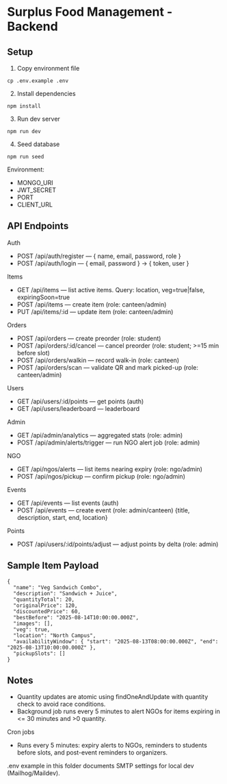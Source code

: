 # Surplus Food Management - Backend

## Setup

1. Copy environment file
```
cp .env.example .env
```
2. Install dependencies
```
npm install
```
3. Run dev server
```
npm run dev
```
4. Seed database
```
npm run seed
```

Environment:
- MONGO_URI
- JWT_SECRET
- PORT
- CLIENT_URL

## API Endpoints

Auth
- POST /api/auth/register — { name, email, password, role }
- POST /api/auth/login — { email, password } -> { token, user }

Items
- GET /api/items — list active items. Query: location, veg=true|false, expiringSoon=true
- POST /api/items — create item (role: canteen/admin)
- PUT /api/items/:id — update item (role: canteen/admin)

Orders
- POST /api/orders — create preorder (role: student)
- POST /api/orders/:id/cancel — cancel preorder (role: student; >=15 min before slot)
- POST /api/orders/walkin — record walk-in (role: canteen)
- POST /api/orders/scan — validate QR and mark picked-up (role: canteen/admin)

Users
- GET /api/users/:id/points — get points (auth)
- GET /api/users/leaderboard — leaderboard

Admin
- GET /api/admin/analytics — aggregated stats (role: admin)
- POST /api/admin/alerts/trigger — run NGO alert job (role: admin)

NGO
- GET /api/ngos/alerts — list items nearing expiry (role: ngo/admin)
- POST /api/ngos/pickup — confirm pickup (role: ngo/admin)

Events
- GET /api/events — list events (auth)
- POST /api/events — create event (role: admin/canteen) {title, description, start, end, location}

Points
- POST /api/users/:id/points/adjust — adjust points by delta (role: admin)

## Sample Item Payload
```
{
  "name": "Veg Sandwich Combo",
  "description": "Sandwich + Juice",
  "quantityTotal": 20,
  "originalPrice": 120,
  "discountedPrice": 60,
  "bestBefore": "2025-08-14T10:00:00.000Z",
  "images": [],
  "veg": true,
  "location": "North Campus",
  "availabilityWindow": { "start": "2025-08-13T08:00:00.000Z", "end": "2025-08-13T10:00:00.000Z" },
  "pickupSlots": []
}
```

## Notes
- Quantity updates are atomic using findOneAndUpdate with quantity check to avoid race conditions.
- Background job runs every 5 minutes to alert NGOs for items expiring in <= 30 minutes and >0 quantity.

Cron jobs
- Runs every 5 minutes: expiry alerts to NGOs, reminders to students before slots, and post-event reminders to organizers.

.env example in this folder documents SMTP settings for local dev (Mailhog/Maildev).
